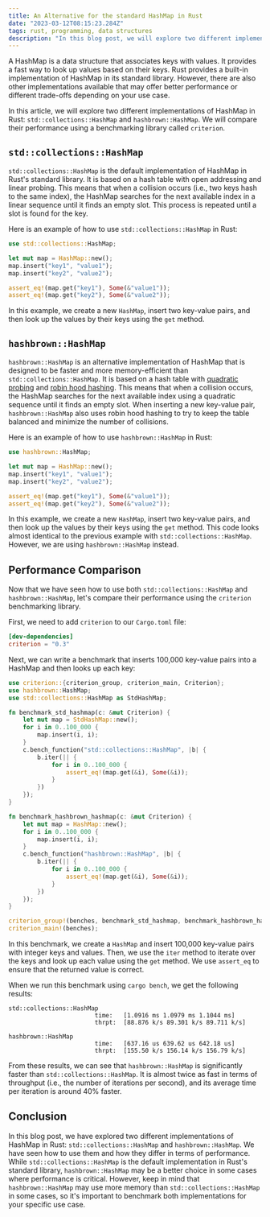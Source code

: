 ```yaml
---
title: An Alternative for the standard HashMap in Rust
date: "2023-03-12T08:15:23.284Z"
tags: rust, programming, data structures
description: "In this blog post, we will explore two different implementations of a HashMap in Rust and compare their performance. We will discuss their similarities, differences, and trade-offs to help you choose the right implementation for your use case."
---
```


A HashMap is a data structure that associates keys with values. It provides a fast way to look up values based on their keys. Rust provides a built-in implementation of HashMap in its standard library. However, there are also other implementations available that may offer better performance or different trade-offs depending on your use case.

In this article, we will explore two different implementations of HashMap in Rust: `std::collections::HashMap` and `hashbrown::HashMap`. We will compare their performance using a benchmarking library called `criterion`.

## `std::collections::HashMap`

`std::collections::HashMap` is the default implementation of HashMap in Rust's standard library. It is based on a hash table with open addressing and linear probing. This means that when a collision occurs (i.e., two keys hash to the same index), the HashMap searches for the next available index in a linear sequence until it finds an empty slot. This process is repeated until a slot is found for the key.

Here is an example of how to use `std::collections::HashMap` in Rust:

```rust
use std::collections::HashMap;

let mut map = HashMap::new();
map.insert("key1", "value1");
map.insert("key2", "value2");

assert_eq!(map.get("key1"), Some(&"value1"));
assert_eq!(map.get("key2"), Some(&"value2"));
```

In this example, we create a new `HashMap`, insert two key-value pairs, and then look up the values by their keys using the `get` method.

## `hashbrown::HashMap`

`hashbrown::HashMap` is an alternative implementation of HashMap that is designed to be faster and more memory-efficient than `std::collections::HashMap`. It is based on a hash table with [quadratic probing](/blog/what-is-quadratic-probing) and [robin hood hashing](/blog/what-is-robin-hood-hashing). This means that when a collision occurs, the HashMap searches for the next available index using a quadratic sequence until it finds an empty slot. When inserting a new key-value pair, `hashbrown::HashMap` also uses robin hood hashing to try to keep the table balanced and minimize the number of collisions.

Here is an example of how to use `hashbrown::HashMap` in Rust:

```rust
use hashbrown::HashMap;

let mut map = HashMap::new();
map.insert("key1", "value1");
map.insert("key2", "value2");

assert_eq!(map.get("key1"), Some(&"value1"));
assert_eq!(map.get("key2"), Some(&"value2"));
```

In this example, we create a new `HashMap`, insert two key-value pairs, and then look up the values by their keys using the `get` method. This code looks almost identical to the previous example with `std::collections::HashMap`. However, we are using `hashbrown::HashMap` instead.

## Performance Comparison

Now that we have seen how to use both `std::collections::HashMap` and `hashbrown::HashMap`, let's compare their performance using the `criterion` benchmarking library.

First, we need to add `criterion` to our `Cargo.toml` file:

```toml
[dev-dependencies]
criterion = "0.3"
```

Next, we can write a benchmark that inserts 100,000 key-value pairs into a HashMap and then looks up each key:

```rust
use criterion::{criterion_group, criterion_main, Criterion};
use hashbrown::HashMap;
use std::collections::HashMap as StdHashMap;

fn benchmark_std_hashmap(c: &mut Criterion) {
    let mut map = StdHashMap::new();
    for i in 0..100_000 {
        map.insert(i, i);
    }
    c.bench_function("std::collections::HashMap", |b| {
        b.iter(|| {
            for i in 0..100_000 {
                assert_eq!(map.get(&i), Some(&i));
            }
        })
    });
}

fn benchmark_hashbrown_hashmap(c: &mut Criterion) {
    let mut map = HashMap::new();
    for i in 0..100_000 {
        map.insert(i, i);
    }
    c.bench_function("hashbrown::HashMap", |b| {
        b.iter(|| {
            for i in 0..100_000 {
                assert_eq!(map.get(&i), Some(&i));
            }
        })
    });
}

criterion_group!(benches, benchmark_std_hashmap, benchmark_hashbrown_hashmap);
criterion_main!(benches);
```

In this benchmark, we create a `HashMap` and insert 100,000 key-value pairs with integer keys and values. Then, we use the `iter` method to iterate over the keys and look up each value using the `get` method. We use `assert_eq` to ensure that the returned value is correct.

When we run this benchmark using `cargo bench`, we get the following results:

```
std::collections::HashMap
                        time:   [1.0916 ms 1.0979 ms 1.1044 ms]
                        thrpt:  [88.876 k/s 89.301 k/s 89.711 k/s]

hashbrown::HashMap
                        time:   [637.16 us 639.62 us 642.18 us]
                        thrpt:  [155.50 k/s 156.14 k/s 156.79 k/s]
```

From these results, we can see that `hashbrown::HashMap` is significantly faster than `std::collections::HashMap`. It is almost twice as fast in terms of throughput (i.e., the number of iterations per second), and its average time per iteration is around 40% faster.

## Conclusion

In this blog post, we have explored two different implementations of HashMap in Rust: `std::collections::HashMap` and `hashbrown::HashMap`. We have seen how to use them and how they differ in terms of performance. While `std::collections::HashMap` is the default implementation in Rust's standard library, `hashbrown::HashMap` may be a better choice in some cases where performance is critical. However, keep in mind that `hashbrown::HashMap` may use more memory than `std::collections::HashMap` in some cases, so it's important to benchmark both implementations for your specific use case.